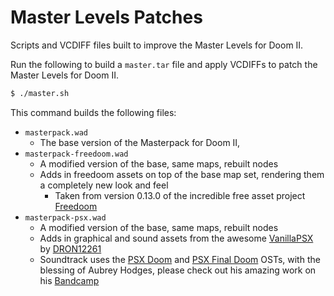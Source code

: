 # Master Levels Patches

Scripts and VCDIFF files built to improve the Master Levels for Doom II.

Run the following to build a `master.tar` file and apply VCDIFFs to patch the Master Levels for Doom II.

```bash
$ ./master.sh
```

This command builds the following files:

- `masterpack.wad`
  - The base version of the Masterpack for Doom II, 
- `masterpack-freedoom.wad`
	- A modified version of the base, same maps, rebuilt nodes
  - Adds in freedoom assets on top of the base map set, rendering them a completely new look and feel
	- Taken from version 0.13.0 of the incredible free asset project [Freedoom](https://github.com/freedoom/freedoom)
- `masterpack-psx.wad`
	- A modified version of the base, same maps, rebuilt nodes
	- Adds in graphical and sound assets from the awesome [VanillaPSX](https://www.doomworld.com/vb/thread/144075) by [DRON12261](https://github.com/dron12261games)
	- Soundtrack uses the [PSX Doom](https://aubreyhodges.bandcamp.com/album/doom-playstation-official-soundtrack-20th-anniversary-extended-edition) and [PSX Final Doom](https://aubreyhodges.bandcamp.com/album/final-doom-playstation-official-soundtrack-20th-anniversary-extended-edition) OSTs, with the blessing of Aubrey Hodges, please check out his amazing work on his [Bandcamp](https://aubreyhodges.bandcamp.com/)
